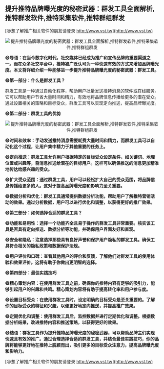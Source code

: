 ## **提升推特品牌曝光度的秘密武器：群发工具全面解析,推特群发软件,推特采集软件,推特群组群发**

[😍想了解推广相关软件的朋友请登录 http://www.vst.tw](http://www.vst.tw)

 <center><img src="https://vst.tw/MP4/tuiguang/png/4.png" alt="提升推特品牌曝光度的秘密武器：群发工具全面解析,推特群发软件,推特采集软件,推特群组群发"></center>

**😄导语：在当今数字化时代，社交媒体已经成为推广和宣传品牌的重要渠道之一。而在众多社交平台中，推特被广泛认可为一种快速有效的方式来增加品牌曝光度。本文将详细介绍一种能够进一步提升推特品牌曝光度的秘密武器：群发工具。**

**😄第一部分：什么是群发工具？**

群发工具是一种通过自动化程序，帮助用户批量发送推特消息的软件或在线服务。它可以帮助用户节省大量时间和精力，有效地将品牌信息传播给更多的潜在受众。通过设置相关的策略和目标受众，群发工具可以实现定向推送，提高品牌曝光度。

**😄第二部分：群发工具的优势**

 <center><img src="https://vst.tw/MP4/tuiguang/png/4.png" alt="提升推特品牌曝光度的秘密武器：群发工具全面解析,推特群发软件,推特采集软件,推特群组群发"></center>

**😄时间和效率：手动发送推特消息需要耗费大量时间和精力，而群发工具可以自动化这个过程，让用户集中精力于其他重要的任务上。**

**😄定向推送：群发工具允许用户根据特定的目标受众设定条件，如关键词、地理位置或兴趣等，将消息推送给潜在的目标用户。这样可以确保推送的消息更加精准地传达给感兴趣的受众。**

**😄扩大受众范围：通过群发工具，用户可以轻松扩大自己的受众范围，将品牌信息传播给更多的人。这对于提高品牌曝光度和影响力至关重要。**

**😄数据分析和优化：群发工具通常提供数据分析功能，帮助用户了解推特营销活动的效果。通过分析数据，用户可以进行优化和调整，以获得更好的推广效果。**

**😄第三部分：如何选择合适的群发工具？**

**😄功能和易用性：选择一个功能齐全且易于操作的群发工具非常重要。核实该工具是否具有定向推送、数据分析等功能，并确保用户界面友好和直观。**

**😄安全和隐私：注意选择那些具有良好声誉和保护用户隐私的群发工具。确保工具符合相关的隐私政策和数据保护法规。**

**😄用户评价和口碑：查看其他用户的评价和反馈，了解他们对群发工具的使用体验和效果评价。这将有助于你做出更明智的选择。**

**😄第四部分：最佳实践技巧**

**😄精心策划内容：在使用群发工具之前，确保你的推特内容有足够的吸引力，能够引起用户的兴趣和共鸣。精心策划内容将有助于提高转化率和用户参与度。**

**😄设置目标受众：在使用群发工具时，设定明确的目标受众是至关重要的。了解你的目标受众的特征和兴趣，以便更好地定向推送，并提高推广效果。**

**😄定期优化和调整：使用群发工具后，监控数据并进行定期优化和调整。根据数据分析结果，改进推特内容和推送策略，以获得更好的效果。**

**😄结语：群发工具作为提升推特品牌曝光度的秘密武器，可以帮助品牌主们实现快速且有效的推广。通过合理选择合适的群发工具，并结合最佳实践技巧，你的品牌将能够更好地在推特上脱颖而出，吸引更多的目标受众注意力，提高品牌曝光度和影响力。**

[😍想了解推广相关软件的朋友请登录 http://www.vst.tw](http://www.vst.tw)



